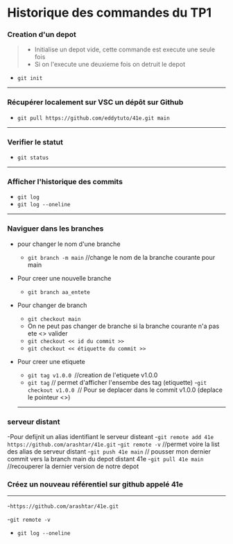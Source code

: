 # Historique des commandes du TP1

### Creation d'un depot

> - Initialise un depot vide, cette commande est execute une seule fois
> - Si on l'execute une deuxieme fois on detruit le depot
- `git init`

---

### Récupérer localement sur VSC un dépôt sur Github

- `git pull https://github.com/eddytuto/41e.git main `
---


### Verifier le statut 
- `git status` 
---
### Afficher l'historique des commits
- `git log`
- `git log --oneline`
---
### Naviguer dans les branches
- pour changer le nom d'une branche 
    - `git branch -m main` //change le nom de la branche courante pour main
- Pour creer une nouvelle branche 
    - `git branch aa_entete`
- Pour changer de branch
    - `git checkout main`
    - On ne peut pas changer de branche si la branche courante n'a pas ete <<commit>> valider
    - `git checkout << id du commit >>`
    - `git checkout << étiquette du commit >>`
 -  Pour creer une etiquete
    - `git tag v1.0.0 `//creation de l'etiquete v1.0.0
    -   `git tag` //  permet d'afficher l'ensembe des tag (etiquette)
    -`git checkout v1.0.0 `// Pour se deplacer dans le commit v1.0.0 (deplace le pointeur <<head>>)

    ---
### serveur distant
-Pour defijnit un alias identifiant le serveur disteant 
    -`git remote add 41e https://github.com/arashtar/41e.git`
    -`git remote -v` //permet voire la list des alias de serveur distant
    -`git push 41e main` // pousser mon dernier commit vers la branch main du depot distant 41e
    -`git pull 41e main` //recouperer la dernier version de notre depot 
     
### Créez un nouveau référentiel sur github appelé 41e
---
    

-`https://github.com/arashtar/41e.git`

-`git remote -v`

- `git log --oneline`


